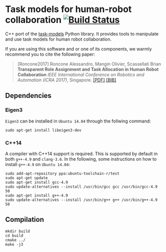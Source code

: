 # Task models for human-robot collaboration [![Build Status](https://travis-ci.org/ScazLab/task-models-cpp.svg?branch=master)](https://travis-ci.org/ScazLab/task-models-cpp)

C++ port of the [task-models](https://github.com/ScazLab/task-models) Python library. It provides tools to manipulate and use task models for human robot collaboration.

If you are using this software and or one of its components, we warmly recommend you to cite the following paper:

  > [Roncone2017] Roncone Alessandro, Mangin Olivier, Scassellati Brian **Transparent Role Assignment and Task Allocation in Human Robot Collaboration** *IEEE International Conference on Robotics and Automation (ICRA 2017)*, Singapore. [[PDF]](http://alecive.github.io/papers/[Roncone%20et%20al.%202017]%20Transparent%20Role%20Assignment%20and%20Task%20Allocation%20in%20Human%20Robot%20Collaboration.pdf) [[BIB]](http://alecive.github.io/papers/[Roncone%20et%20al.%202017]%20Transparent%20Role%20Assignment%20and%20Task%20Allocation%20in%20Human%20Robot%20Collaboration.bib)

## Dependencies

### Eigen3

`Eigen3` can be installed in `Ubuntu 14.04` through the follwing command:

```
sudo apt-get install libeigen3-dev
```

### C++14

A compiler with C++14 support is required. This is supported by default in both `g++-4.9` and `clang-3.6`. In the following, some instructions on how to install `g++-4.9` on `Ubuntu 14.04`:

```
sudo add-apt-repository ppa:ubuntu-toolchain-r/test
sudo apt-get update
sudo apt-get install gcc-4.9
sudo update-alternatives --install /usr/bin/gcc gcc /usr/bin/gcc-4.9 50
sudo apt-get install g++-4.9
sudo update-alternatives --install /usr/bin/g++ g++ /usr/bin/g++-4.9 50
```

## Compilation

```
mkdir build
cd build
cmake ../
make -j3
```

